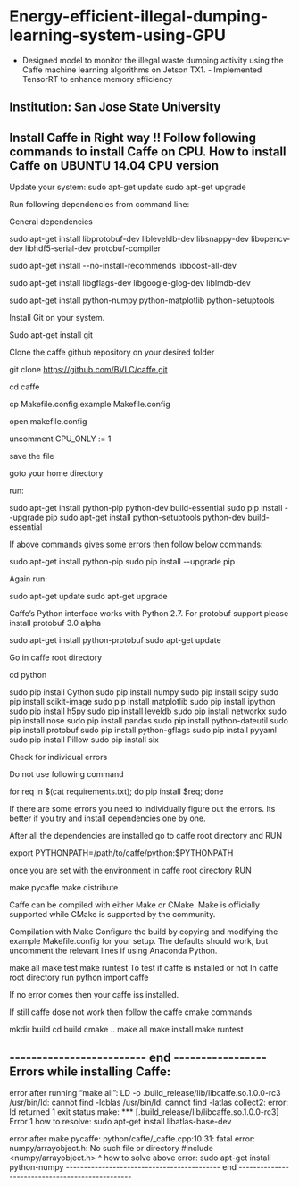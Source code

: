 # Energy-efficient-illegal-dumping-learning-system-using-GPU
- Designed model to monitor the illegal waste dumping activity using the Caffe machine learning algorithms on Jetson TX1.  - Implemented TensorRT to enhance memory efficiency

Institution: San Jose State University
-------------------------------------------------------------------------------------
Install Caffe in Right way !!
Follow following commands to install Caffe on CPU.
How to install Caffe on UBUNTU 14.04 CPU version
-------------------------------------------------------------------------------------
Update your system:
sudo apt-get update
sudo apt-get upgrade

Run following dependencies from command line:

General dependencies

sudo apt-get install libprotobuf-dev libleveldb-dev libsnappy-dev libopencv-dev libhdf5-serial-dev protobuf-compiler

sudo apt-get install --no-install-recommends libboost-all-dev

sudo apt-get install libgflags-dev libgoogle-glog-dev liblmdb-dev

sudo apt-get install python-numpy python-matplotlib python-setuptools

Install Git on your system.

Sudo apt-get install git

Clone the caffe github repository on your desired folder

git clone https://github.com/BVLC/caffe.git

cd caffe

cp Makefile.config.example Makefile.config

open makefile.config

uncomment CPU_ONLY := 1

save the file

goto your home directory

run:

sudo apt-get install python-pip python-dev build-essential 
sudo pip install --upgrade pip 
sudo apt-get install python-setuptools python-dev build-essential

If above commands gives some errors then follow below commands:
 
sudo apt-get install python-pip
sudo pip install --upgrade pip 

Again run: 

sudo apt-get update
sudo apt-get upgrade

Caffe’s Python interface works with Python 2.7. For protobuf support please install protobuf 3.0 alpha

 sudo apt-get install python-protobuf
sudo apt-get update

Go in caffe root directory

cd python

sudo pip install Cython
sudo pip install numpy
sudo pip install scipy
sudo pip install scikit-image
sudo pip install matplotlib
sudo pip install ipython
sudo pip install h5py
sudo pip install leveldb
sudo pip install networkx
sudo pip install nose
sudo pip install pandas
sudo pip install python-dateutil
sudo pip install protobuf
sudo pip install python-gflags
sudo pip install pyyaml
sudo pip install Pillow
sudo pip install six

Check for individual errors

Do not use following command 

for req in $(cat requirements.txt); do pip install $req; done

If there are some errors you need to individually figure out the errors.
Its better if you try and install dependencies one by one.


After all the dependencies are installed go to caffe root directory and RUN

export PYTHONPATH=/path/to/caffe/python:$PYTHONPATH

once you are set with the environment in caffe root directory RUN 

make pycaffe
make distribute


Caffe can be compiled with either Make or CMake. Make is officially supported while CMake is supported by the community.

Compilation with Make
Configure the build by copying and modifying the example Makefile.config for your setup. The defaults should work, but uncomment the relevant lines if using Anaconda Python.

make all
make test
make runtest
To test if caffe is installed or not
In caffe root directory run
python
import caffe

If no error comes then your caffe iss installed.


If still caffe dose not work then follow the caffe cmake commands

mkdir build
cd build
cmake ..
make all
make install
make runtest

------------------------- end -----------------
Errors while installing Caffe:
----------------------------------------------------------------------------------------------
error after running “make all”:
LD -o .build_release/lib/libcaffe.so.1.0.0-rc3
/usr/bin/ld: cannot find -lcblas
/usr/bin/ld: cannot find -latlas
collect2: error: ld returned 1 exit status
make: *** [.build_release/lib/libcaffe.so.1.0.0-rc3] Error 1
how to resolve:
 sudo apt-get install libatlas-base-dev

error after make pycaffe:
python/caffe/_caffe.cpp:10:31: fatal error: numpy/arrayobject.h: No such file or directory
 #include <numpy/arrayobject.h>
                               ^
how to solve above error:
sudo apt-get install python-numpy
------------------------------------------- end ------------------------------------------------



